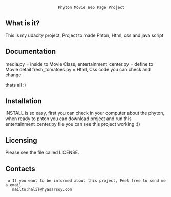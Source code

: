 
                           Phyton Movie Web Page Project

  What is it?
  -----------

  This is my udacity project, Project to made Phton, Html, css and java script


  Documentation
  -------------
  media.py =  inside to Movie Class,
  entertainment_center.py = define to Movie detail 
  fresh_tomatoes.py = Html, Css code you can check and change 
  
  thats all :) 
  

  Installation
  ------------
  
  INSTALL is so easy, first you can check in your computer about the phyton, when ready to phton you can download project and run this     entertainment_center.py file you can see this project working :))
  
  
  Licensing
  ---------

  Please see the file called LICENSE.

 

  Contacts
  --------

     o If you want to be informed about this project, Feel free to send me a email
       mailto:halil@hyasarsoy.com
       


   

 
